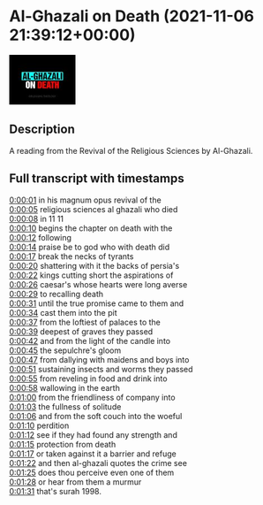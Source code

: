 # Al-Ghazali on Death (2021-11-06 21:39:12+00:00)

![alt Al-Ghazali on Death](Nl1Mri_qhG4.jpg "Al-Ghazali on Death")

## Description

A reading from the Revival of the Religious Sciences by Al-Ghazali.



## Full transcript with timestamps

[0:00:01](https://youtu.be/Nl1Mri_qhG4?t=1) in his magnum opus revival of the  
[0:00:05](https://youtu.be/Nl1Mri_qhG4?t=5) religious sciences al ghazali who died  
[0:00:08](https://youtu.be/Nl1Mri_qhG4?t=8) in 11 11  
[0:00:10](https://youtu.be/Nl1Mri_qhG4?t=10) begins the chapter on death with the  
[0:00:12](https://youtu.be/Nl1Mri_qhG4?t=12) following  
[0:00:14](https://youtu.be/Nl1Mri_qhG4?t=14) praise be to god who with death did  
[0:00:17](https://youtu.be/Nl1Mri_qhG4?t=17) break the necks of tyrants  
[0:00:20](https://youtu.be/Nl1Mri_qhG4?t=20) shattering with it the backs of persia's  
[0:00:22](https://youtu.be/Nl1Mri_qhG4?t=22) kings cutting short the aspirations of  
[0:00:26](https://youtu.be/Nl1Mri_qhG4?t=26) caesar's whose hearts were long averse  
[0:00:29](https://youtu.be/Nl1Mri_qhG4?t=29) to recalling death  
[0:00:31](https://youtu.be/Nl1Mri_qhG4?t=31) until the true promise came to them and  
[0:00:34](https://youtu.be/Nl1Mri_qhG4?t=34) cast them into the pit  
[0:00:37](https://youtu.be/Nl1Mri_qhG4?t=37) from the loftiest of palaces to the  
[0:00:39](https://youtu.be/Nl1Mri_qhG4?t=39) deepest of graves they passed  
[0:00:42](https://youtu.be/Nl1Mri_qhG4?t=42) and from the light of the candle into  
[0:00:45](https://youtu.be/Nl1Mri_qhG4?t=45) the sepulchre's gloom  
[0:00:47](https://youtu.be/Nl1Mri_qhG4?t=47) from dallying with maidens and boys into  
[0:00:51](https://youtu.be/Nl1Mri_qhG4?t=51) sustaining insects and worms they passed  
[0:00:55](https://youtu.be/Nl1Mri_qhG4?t=55) from reveling in food and drink into  
[0:00:58](https://youtu.be/Nl1Mri_qhG4?t=58) wallowing in the earth  
[0:01:00](https://youtu.be/Nl1Mri_qhG4?t=60) from the friendliness of company into  
[0:01:03](https://youtu.be/Nl1Mri_qhG4?t=63) the fullness of solitude  
[0:01:06](https://youtu.be/Nl1Mri_qhG4?t=66) and from the soft couch into the woeful  
[0:01:10](https://youtu.be/Nl1Mri_qhG4?t=70) perdition  
[0:01:12](https://youtu.be/Nl1Mri_qhG4?t=72) see if they had found any strength and  
[0:01:15](https://youtu.be/Nl1Mri_qhG4?t=75) protection from death  
[0:01:17](https://youtu.be/Nl1Mri_qhG4?t=77) or taken against it a barrier and refuge  
[0:01:22](https://youtu.be/Nl1Mri_qhG4?t=82) and then al-ghazali quotes the crime see  
[0:01:25](https://youtu.be/Nl1Mri_qhG4?t=85) does thou perceive even one of them  
[0:01:28](https://youtu.be/Nl1Mri_qhG4?t=88) or hear from them a murmur  
[0:01:31](https://youtu.be/Nl1Mri_qhG4?t=91) that's surah 1998.  
